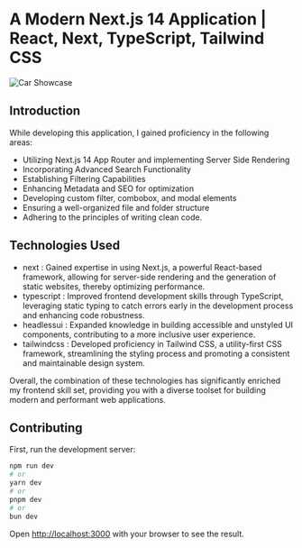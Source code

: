 # A Modern Next.js 14 Application | React, Next, TypeScript, Tailwind CSS
![Car Showcase](https://github.com/dsac147/CarMania/assets/54025502/c2c8d8ac-aa68-4d79-94ad-f0136587b546)

## Introduction 
While developing this application, I gained proficiency in the following areas:

- Utilizing Next.js 14 App Router and implementing Server Side Rendering
- Incorporating Advanced Search Functionality
- Establishing Filtering Capabilities
- Enhancing Metadata and SEO for optimization
- Developing custom filter, combobox, and modal elements
- Ensuring a well-organized file and folder structure
- Adhering to the principles of writing clean code.

## Technologies Used

- next : Gained expertise in using Next.js, a powerful React-based framework, allowing for server-side rendering and the generation of static websites, thereby optimizing performance.
- typescript : Improved frontend development skills through TypeScript, leveraging static typing to catch errors early in the development process and enhancing code robustness.
- headlessui : Expanded knowledge in building accessible and unstyled UI components, contributing to a more inclusive user experience.
- tailwindcss : Developed proficiency in Tailwind CSS, a utility-first CSS framework, streamlining the styling process and promoting a consistent and maintainable design system.

Overall, the combination of these technologies has significantly enriched my frontend skill set, providing you with a diverse toolset for building modern and performant web applications.

## Contributing

First, run the development server:

```bash
npm run dev
# or
yarn dev
# or
pnpm dev
# or
bun dev
```

Open [http://localhost:3000](http://localhost:3000) with your browser to see the result.
